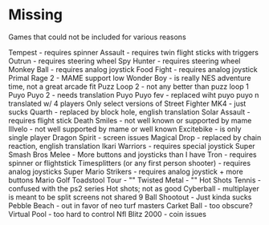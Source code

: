 # Missing

Games that could not be included for various reasons

Tempest - requires spinner
Assault - requires twin flight sticks with triggers
Outrun - requires steering wheel
Spy Hunter - requires steering wheel
Monkey Ball - requires analog joystick
Food Fight - requires analog joystick
Primal Rage 2 - MAME support low
Wonder Boy - is really NES adventure time, not a great arcade fit
Puzz Loop 2 - not any better than puzz loop 1
Puyo Puyo 2 - needs translation
Puyo Puyo fev - replaced wiht puyo puyo n translated w/ 4 players
Only select versions of Street Fighter
MK4 - just sucks
Quarth - replaced by block hole, english translation
Solar Assault - requires flight stick
Death Smiles - not well known or supported by mame
Illvelo - not well supported by mame or well known
Excitebike - is only single player
Dragon Spirit - screen issues
Magical Drop - replaced by chain reaction, english translation
Ikari Warriors - requires special joystick
Super Smash Bros Melee - More buttons and joysticks than I have
Tron - requires spinner or flightstick
Timesplitters (or any first person shooter) - requires analog joysticks
Super Mario Strikers - requires analog joystick + more buttons
Mario Golf Toadstool Tour - ""
Twisted Metal - ""
Hot Shots Tennis - confused with the ps2 series Hot shots; not as good
Cyberball - multiplayer is meant to be split screens not shared
9 Ball Shootout - Just kinda sucks
Pebble Beach - out in favor of neo turf masters
Carket Ball - too obscure?
Virtual Pool - too hard to control
Nfl Blitz 2000 - coin issues